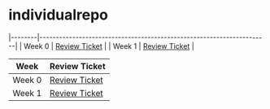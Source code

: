 # individualrepo

|--------|----------------------------------------------------------------------|
| Week 0 | [Review Ticket](https://github.com/VidhiKulkarni/teamlace/issues/5) | 
| Week 1 | [Review Ticket](https://github.com/VidhiKulkarni/teamlace/issues/18) |

| Week | Review Ticket |
| - | - |
| Week 0 | [Review Ticket](https://github.com/VidhiKulkarni/teamlace/issues/5) |
| Week 1 | [Review Ticket](https://github.com/VidhiKulkarni/teamlace/issues/18) |
